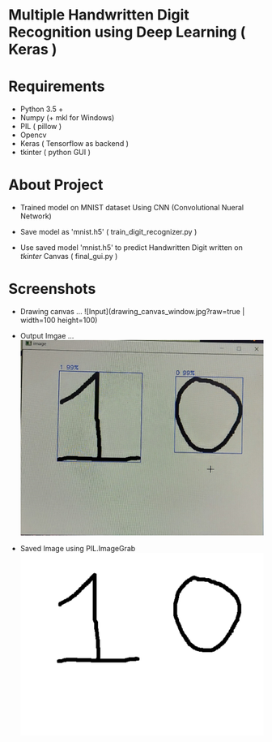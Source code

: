 # Multiple Handwritten Digit Recognition using Deep Learning ( Keras )

# Requirements

* Python 3.5 +
* Numpy (+ mkl for Windows)
* PIL ( pillow )
* Opencv
* Keras ( Tensorflow as backend )
* tkinter ( python GUI )

# About Project

* Trained model on MNIST dataset Using CNN (Convolutional Nueral Network)

* Save model as 'mnist.h5' ( train_digit_recognizer.py )

* Use saved model 'mnist.h5' to predict Handwritten Digit written on *tkinter* Canvas ( final_gui.py )

# Screenshots

* Drawing canvas ...
![Input](drawing_canvas_window.jpg?raw=true | width=100 height=100)

* Output Imgae ...
![Output](predicted_image.jpg?raw=true)

* Saved Image using PIL.ImageGrab
![Grabbed Image](img_0.png?raw=true)

